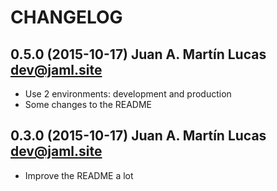 # CHANGELOG

## 0.5.0 (2015-10-17) Juan A. Martín Lucas <dev@jaml.site>

 * Use 2 environments: development and production
 * Some changes to the README

## 0.3.0 (2015-10-17) Juan A. Martín Lucas <dev@jaml.site>

 * Improve the README a lot
